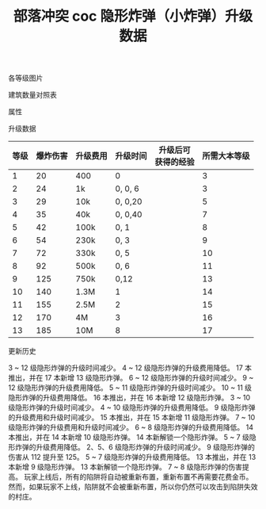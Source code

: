﻿---
title: "部落冲突 coc 隐形炸弹（小炸弹）升级数据"
navTitle: "隐形炸弹"
shownTitle: "隐形炸弹（小炸弹）"
description: "还在找“危险，请勿靠近”的警示牌吗？别浪费时间了，隐形炸弹是不会让你发现的，除非......"
module: upgrade-home
imgFolder: home_buildings/0380
wiki: https://clashofclans.fandom.com/wiki/Bomb
canonical: /upgrade/0380-Bomb
---

<UnitInfo :folder="$frontmatter.imgFolder" imgSrc="Bomb_info.png" :imgAlt="$frontmatter.navTitle" :description="$frontmatter.description" :isSmallImg="true" />

<SmallTitle>各等级图片</SmallTitle>

<Panel>
    <UnitImgGroup title="常规模型" :folder="$frontmatter.imgFolder">
        <UnitImg imgTitle="1 - 2 级" imgSrc="Bomb1.png" />
        <UnitImg imgTitle="3 - 4 级" imgSrc="Bomb3.png" />
        <UnitImg imgTitle="5 - 6 级" imgSrc="Bomb5.png" />
        <UnitImg imgTitle="7 - 8 级" imgSrc="Bomb7.png" />
        <UnitImg imgTitle="9 - 10 级" imgSrc="Bomb9.png" />
        <UnitImg imgTitle="11 - 12 级" imgSrc="Bomb11.png" />
        <UnitImg imgTitle="13 级" imgSrc="Bomb13.png" />
    </UnitImgGroup>
    <UnitImgGroup title="未重新布置" :folder="$frontmatter.imgFolder">
        <UnitImg imgTitle="1 - 2 级" imgSrc="Bomb1_unarmed.png" />
        <UnitImg imgTitle="3 - 4 级" imgSrc="Bomb3_unarmed.png" />
        <UnitImg imgTitle="5 - 6 级" imgSrc="Bomb5_unarmed.png" />
        <UnitImg imgTitle="7 - 8 级" imgSrc="Bomb7_unarmed.png" />
        <UnitImg imgTitle="9 - 10 级" imgSrc="Bomb9_unarmed.png" />
        <UnitImg imgTitle="11 - 12 级" imgSrc="Bomb11_unarmed.png" />
        <UnitImg imgTitle="13 级" imgSrc="Bomb13_unarmed.png" />
    </UnitImgGroup>
</Panel>

<SmallTitle>建筑数量对照表</SmallTitle>

<BuildingNum>
    <BuildingNumRow title="大本等级" num="1 - 2, 3 - 4, 5 - 6, 7 - 12, 13, 14 - 17" />
    <BuildingNumRow title="建筑数量" num="    0,     2,     4,      6,  7,       8" />
</BuildingNum>

<SmallTitle>属性</SmallTitle>

<UnitProperties>
    <UnitProperty pKey="占地面积" pValue="1×1" />
    <UnitProperty pKey="伤害类型" pValue="范围伤害" />
    <UnitProperty pKey="作用目标" pValue="仅地面目标" />
    <UnitProperty pKey="触发半径" pValue="1.5 格" />
    <UnitProperty pKey="伤害半径" pValue="3 格" />
    <UnitProperty pKey="爆炸延时" pValue="1.5 秒" />
</UnitProperties>

<SmallTitle>升级数据</SmallTitle>

<script setup>
const tableExtraInfo = [
    {
        "column": 2,
        "type": "cost",
        "gpClass": "building",
        "icon": "Gold"
    },
    {
        "column": 3,
        "type": "time",
        "gpClass": "building"
    },
    {
        "column": 4,
        "type": "exp",
        "icon": "Exp"
    }
];
</script>

<UnitTable :tableExtraInfo="tableExtraInfo">

| 等级 | 爆炸伤害 | 升级费用 |  升级时间  |升级后可<br>获得的经验| 所需大本等级 |
| ---- |    ---  |   ---   |    ---    |          ---        |     ---     |
|   1  |    20   |    400  |   0       |                     |       3     |
|   2  |    24   |     1k  |   0, 0, 6 |                     |       3     |
|   3  |    29   |    10k  |   0, 0,20 |                     |       5     |
|   4  |    35   |    40k  |   0, 0,40 |                     |       7     |
|   5  |    42   |   100k  |   0, 1    |                     |       8     |
|   6  |    54   |   230k  |   0, 3    |                     |       9     |
|   7  |    72   |   330k  |   0, 5    |                     |      10     |
|   8  |    92   |   500k  |   0, 6    |                     |      11     |
|   9  |    125  |   750k  |   0,12    |                     |      13     |
|  10  |    140  |   1.3M  |   1       |                     |      14     |
|  11  |    155  |   2.5M  |   2       |                     |      15     |
|  12  |    170  |     4M  |   3       |                     |      16     |
|  13  |    185  |    10M  |   8       |                     |      17     |
</UnitTable>

<SmallTitle>更新历史</SmallTitle>

<Timeline>
    <TimelineItem date="2025/03/24">
        <TimelineRow>3 ~ 12 级隐形炸弹的升级时间减少。</TimelineRow>
        <TimelineRow>4 ~ 12 级隐形炸弹的升级费用降低。</TimelineRow>
    </TimelineItem>
    <TimelineItem date="2024/11/25">
        <TimelineRow>17 本推出，并在 17 本新增 13 级隐形炸弹。</TimelineRow>
        <TimelineRow>6 ~ 12 级隐形炸弹的升级时间减少。</TimelineRow>
        <TimelineRow>9 ~ 12 级隐形炸弹的升级费用降低。</TimelineRow>
    </TimelineItem>
    <TimelineItem date="2024/06/18">
        <TimelineRow>5 ~ 11 级隐形炸弹的升级时间减少。</TimelineRow>
        <TimelineRow>10 ~ 11 级隐形炸弹的升级费用降低。</TimelineRow>
    </TimelineItem>
    <TimelineItem date="2023/12/12">
        <TimelineRow>16 本推出，并在 16 本新增 12 级隐形炸弹。</TimelineRow>
        <TimelineRow>3 ~ 10 级隐形炸弹的升级时间减少。</TimelineRow>
        <TimelineRow>4 ~ 10 级隐形炸弹的升级费用降低。</TimelineRow>
    </TimelineItem>
    <TimelineItem date="2023/06/12">
        <TimelineRow>9 级隐形炸弹的升级费用和升级时间减少。</TimelineRow>
    </TimelineItem>
    <TimelineItem date="2022/10/10">
        <TimelineRow>15 本推出，并在 15 本新增 11 级隐形炸弹。</TimelineRow>
        <TimelineRow>7 ~ 10 级隐形炸弹的升级费用和升级时间减少。</TimelineRow>
    </TimelineItem>
    <TimelineItem date="2021/12/09">
        <TimelineRow>6 ~ 8 级隐形炸弹的升级费用降低。</TimelineRow>
    </TimelineItem>
    <TimelineItem date="2021/04/12">
        <TimelineRow>14 本推出，并在 14 本新增 10 级隐形炸弹。</TimelineRow>
        <TimelineRow>14 本新解锁一个隐形炸弹。</TimelineRow>
        <TimelineRow>5 ~ 7 级隐形炸弹的升级费用降低。</TimelineRow>
        <TimelineRow>2、5、6 级隐形炸弹的升级时间减少。</TimelineRow>
    </TimelineItem>
    <TimelineItem date="2021/01/20">
        <TimelineRow>9 级隐形炸弹的伤害从 112 提升至 125。</TimelineRow>
    </TimelineItem>
    <TimelineItem date="2020/03/30">
        <TimelineRow>5 ~ 7 级隐形炸弹的升级费用降低。</TimelineRow>
    </TimelineItem>
    <TimelineItem date="2019/12/09">
        <TimelineRow>13 本推出，并在 13 本新增 9 级隐形炸弹。</TimelineRow>
        <TimelineRow>13 本新解锁一个隐形炸弹。</TimelineRow>
    </TimelineItem>
    <TimelineItem date="2019/04/02">
        <TimelineRow>7 ~ 8 级隐形炸弹的伤害提高。</TimelineRow>
        <TimelineRow>玩家上线后，所有的陷阱将自动被重新布置，重新布置不再需要花费金币。然而，如果玩家不上线，陷阱就不会被重新布置，所以你仍然可以攻击到陷阱失效的村庄。</TimelineRow>
    </TimelineItem>
    <TimelineItem :historyBottom="true" />
</Timeline>
